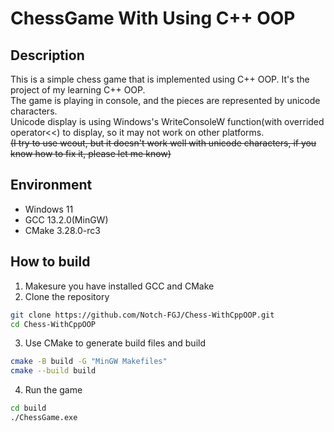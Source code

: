 # ChessGame With Using C++ OOP

## Description
This is a simple chess game that is implemented using C++ OOP. It's the project of my learning C++ OOP.  
The game is playing in console, and the pieces are represented by unicode characters.  
Unicode display is using Windows's WriteConsoleW function(with overrided operator<<) to display, so it may not work on other platforms.  
~~(I try to use wcout, but it doesn't work well with unicode characters, if you know how to fix it, please let me know)~~  

## Environment
- Windows 11
- GCC 13.2.0(MinGW)
- CMake 3.28.0-rc3

## How to build
1. Makesure you have installed GCC and CMake
2. Clone the repository
```bash
git clone https://github.com/Notch-FGJ/Chess-WithCppOOP.git
cd Chess-WithCppOOP
```
3. Use CMake to generate build files and build
```bash
cmake -B build -G "MinGW Makefiles"
cmake --build build
```
4. Run the game
```bash
cd build
./ChessGame.exe
```